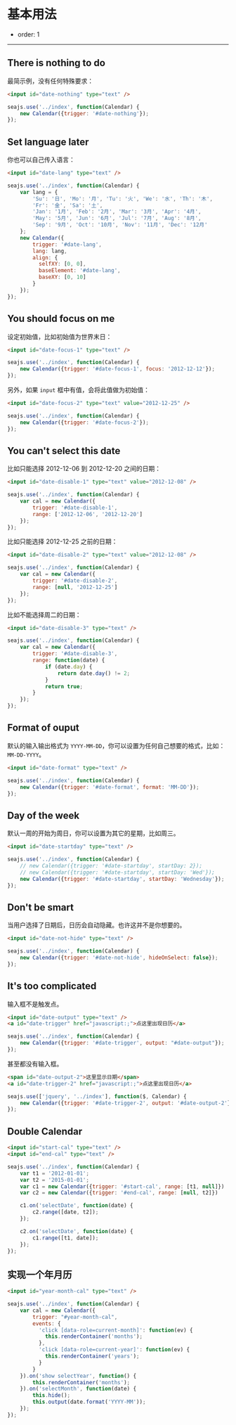 # 基本用法

- order: 1

------------

## There is nothing to do

最简示例，没有任何特殊要求：

````html
<input id="date-nothing" type="text" />
````

````javascript
seajs.use('../index', function(Calendar) {
    new Calendar({trigger: '#date-nothing'});
});
````

## Set language later

你也可以自己传入语言：

````html
<input id="date-lang" type="text" />
````

````javascript
seajs.use('../index', function(Calendar) {
    var lang = {
        'Su': '日', 'Mo': '月', 'Tu': '火', 'We': '水', 'Th': '木',
        'Fr': '金', 'Sa': '土',
        'Jan': '1月', 'Feb': '2月', 'Mar': '3月', 'Apr': '4月',
        'May': '5月', 'Jun': '6月', 'Jul': '7月', 'Aug': '8月',
        'Sep': '9月', 'Oct': '10月', 'Nov': '11月', 'Dec': '12月'
    };
    new Calendar({
        trigger: '#date-lang',
        lang: lang,
        align: {
          selfXY: [0, 0],
          baseElement: '#date-lang',
          baseXY: [0, 10]
        }
    });
});
````

## You should focus on me

设定初始值，比如初始值为世界末日：

````html
<input id="date-focus-1" type="text" />
````

````javascript
seajs.use('../index', function(Calendar) {
    new Calendar({trigger: '#date-focus-1', focus: '2012-12-12'});
});
````

另外，如果 `input` 框中有值，会将此值做为初始值：

````html
<input id="date-focus-2" type="text" value="2012-12-25" />
````

````javascript
seajs.use('../index', function(Calendar) {
    new Calendar({trigger: '#date-focus-2'});
});
````

## You can't select this date

比如只能选择 2012-12-06 到 2012-12-20 之间的日期：

````html
<input id="date-disable-1" type="text" value="2012-12-08" />
````

````javascript
seajs.use('../index', function(Calendar) {
    var cal = new Calendar({
        trigger: '#date-disable-1',
        range: ['2012-12-06', '2012-12-20']
    });
});
````

比如只能选择 2012-12-25 之前的日期：

````html
<input id="date-disable-2" type="text" value="2012-12-08" />
````

````javascript
seajs.use('../index', function(Calendar) {
    var cal = new Calendar({
        trigger: '#date-disable-2',
        range: [null, '2012-12-25']
    });
});
````

比如不能选择周二的日期：

````html
<input id="date-disable-3" type="text" />
````

````javascript
seajs.use('../index', function(Calendar) {
    var cal = new Calendar({
        trigger: '#date-disable-3',
        range: function(date) {
            if (date.day) {
                return date.day() != 2;
            }
            return true;
        }
    });
});
````

## Format of ouput

默认的输入输出格式为 `YYYY-MM-DD`，你可以设置为任何自己想要的格式，比如：
`MM-DD-YYYY`。

````html
<input id="date-format" type="text" />
````

````javascript
seajs.use('../index', function(Calendar) {
    new Calendar({trigger: '#date-format', format: 'MM-DD'});
});
````

## Day of the week

默认一周的开始为周日，你可以设置为其它的星期，比如周三。

````html
<input id="date-startday" type="text" />
````

````javascript
seajs.use('../index', function(Calendar) {
    // new Calendar({trigger: '#date-startday', startDay: 2});
    // new Calendar({trigger: '#date-startday', startDay: 'Wed'});
    new Calendar({trigger: '#date-startday', startDay: 'Wednesday'});
});
````


## Don't be smart

当用户选择了日期后，日历会自动隐藏。也许这并不是你想要的。

````html
<input id="date-not-hide" type="text" />
````

````javascript
seajs.use('../index', function(Calendar) {
    new Calendar({trigger: '#date-not-hide', hideOnSelect: false});
});
````


## It's too complicated

输入框不是触发点。

````html
<input id="date-output" type="text" />
<a id="date-trigger" href="javascript:;">点这里出现日历</a>
````

````javascript
seajs.use('../index', function(Calendar) {
    new Calendar({trigger: '#date-trigger', output: "#date-output"});
});
````

甚至都没有输入框。

````html
<span id="date-output-2">这里显示日期</span>
<a id="date-trigger-2" href="javascript:;">点这里出现日历</a>
````

````javascript
seajs.use(['jquery', '../index'], function($, Calendar) {
    new Calendar({trigger: '#date-trigger-2', output: '#date-output-2'});
});
````


## Double Calendar

````html
<input id="start-cal" type="text" />
<input id="end-cal" type="text" />
````

````javascript
seajs.use('../index', function(Calendar) {
    var t1 = '2012-01-01';
    var t2 = '2015-01-01';
    var c1 = new Calendar({trigger: '#start-cal', range: [t1, null]})
    var c2 = new Calendar({trigger: '#end-cal', range: [null, t2]})

    c1.on('selectDate', function(date) {
        c2.range([date, t2]);
    });

    c2.on('selectDate', function(date) {
        c1.range([t1, date]);
    });
});
````

## 实现一个年月历

````html
<input id="year-month-cal" type="text" />
````

````javascript
seajs.use('../index', function(Calendar) {
    var cal = new Calendar({
        trigger: "#year-month-cal",
        events: {
          'click [data-role=current-month]': function(ev) {
            this.renderContainer('months');
          },
          'click [data-role=current-year]': function(ev) {
            this.renderContainer('years');
          }
        }
    }).on('show selectYear', function() {
        this.renderContainer('months');
    }).on('selectMonth', function(date) {
        this.hide();
        this.output(date.format('YYYY-MM'));
    });
});
````
